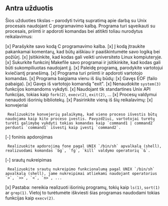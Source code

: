 ## Antra užduotis

Šios užduoties tikslas – parodyti tvirtą supratimą apie darbą su Unix procesais naudojant C programavimo kalbą. Programa turi sąveikauti su procesais, priimti ir apdoroti komandas bei atitikti toliau nurodytus reikalavimus:

[x] Parašykite savo kodą C programavimo kalba.
[x] Į kodą įtraukite pakankamai komentarų, kad būtų aiškiau ir paaiškintumėte savo logiką bei požiūrį.
[x] Įsitikinkite, kad kodas gali veikti universiteto Linux kompiuteryje.
[x] Sukurkite funkcinį Makefile savo programai ir įsitikinkite, kad kodas gali būti sukompiliuotas naudojant jį.
[x] Paleidę programą, parodykite vartotojui kviečiantį pranešimą.
[x] Programa turi priimti ir apdoroti vartotojo komandas.
[x] Programa baigiama vienu iš šių būdų:
  [x] Gavęs EOF (failo pabaiga).
  [x] Gavęs iš vartotojo komandą "exit".
[x] Nenaudokite `system(3)` funkcijos komandoms vykdyti.
[x] Naudojant tik standartines Unix API funkcijas, tokias kaip `fork(2)`, `execv(2)`, `exit(2)`, ...
[x] Procesų valdymui nenaudoti išorinių bibliotekų.
[x] Pasirinkite vieną iš šių reikalavimų:
  [x] konvejeriai

     Realizuokite konvejerių palaikymą, kad vieno proceso išvestis būtų naudojama kaip kito proceso įvestis. Pavyzdžiui, vartotojai turėtų turėti galimybę vykdyti tokias komandas kaip `command1 | command2` perduoti `command1` išvestį kaip įvestį `command2`.

  [-] foninis apdorojimas

     Realizuokite apdorojimą fone pagal UNIX `/bin/sh` apvalkalą (shell), realizuodami komandas `bg`, `fg`, `kill` valdymo operatorių `&`.

  [-] srautų nukreipimas

     Realizuokite srautų nukreipimo funkcionalumą pagal UNIX `/bin/sh` apvalkalą (shell), jame nukreipimai atliekami naudojant operatorius `>`, `>>`, `<`, `n>`, ...
[x] Pastaba: nereikia realizuoti išorinių programų, tokių kaip `ls(1)`, `sort(1)` ar `grep(1)`. Vietoj to turėtumėte iškviesti šias programas naudodami tokias funkcijas kaip `execv(2)`.
